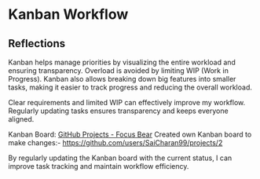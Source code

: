 # Kanban Workflow

## Reflections

Kanban helps manage priorities by visualizing the entire workload and ensuring transparency. Overload is avoided by limiting WIP (Work in Progress). Kanban also allows breaking down big features into smaller tasks, making it easier to track progress and reducing the overall workload.

Clear requirements and limited WIP can effectively improve my workflow. Regularly updating tasks ensures transparency and keeps everyone aligned.

Kanban Board: [GitHub Projects - Focus Bear](https://github.com/orgs/Focus-Bear/projects/5)
Created own Kanban board to make changes:-
https://github.com/users/SaiCharan99/projects/2

By regularly updating the Kanban board with the current status, I can improve task tracking and maintain workflow efficiency.
